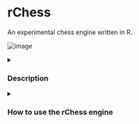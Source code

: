 # rChess

An experimental chess engine written in R. 

![image](https://user-images.githubusercontent.com/46410142/218886309-1de92407-2ffb-4a58-88f1-4df98e89e041.png)


<details>
<summary>
<h3>Description</h3>
</summary>

Right now only liberal piece movement is available. Piece rules, capturing and castling needs to also be addressed.

`main.R` is what "works" so far. `dev.R` is what I'm working on. 

It doesn't work but I'm sharing it anyways.  
</details>


<details>
<summary>
<h3>How to use the rChess engine</h3>
</summary>

Right now nothing is packaged and the code is highly unstable so you will need to run the `main.R` script in the R console. 

The syntax right now is `piece no new_position`

An example of the gameplay is: 

```
> play_game()
White's Turn:pawn 3 c4
Black's Turn:knight 1 c6
White's Turn:queen a4
Black's Turn:knight 1 a5
White's Turn:quit
Game Concluded
```

![image](https://user-images.githubusercontent.com/46410142/218892237-d7f0e785-4480-44d0-863c-b195a55b78a9.png)

</details>
